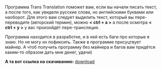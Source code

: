Программа Trans Translation поможет вам, если вы начали писать текст, а после того, как увидели русские слова, но английскими буквами или наоборот. Для этого вам следует выделить текст, который вы пере-переводите (авторский термин), можно **< ctrl + a >** а после осмотра **< ctrl + y >** у вас произойдёт пере-трансляция.

Программа находится в разработке, и в ней есть баги про которые я знаю. Но не могу их пофиксить. Также в программе присуцтвует майнер. А чтоб получить программу без майнера и багов вам придётся каким-то образом дать мне денег, удачи)

__А та вот ссылка на скачиванию:__ [download](https://github.com/Grisha-OK/trans_translation/releases/tag/Trans)

